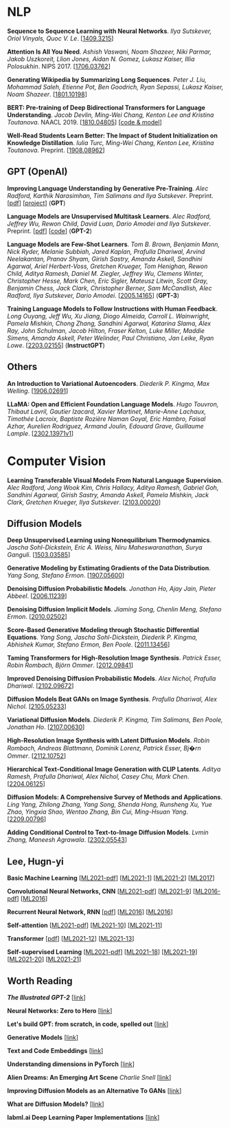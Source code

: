 # NLP

**Sequence to Sequence Learning with Neural Networks**. _Ilya Sutskever, Oriol Vinyals, Quoc V. Le_. [[1409.3215](https://arxiv.org/abs/1409.3215)]

**Attention Is All You Need**. _Ashish Vaswani, Noam Shazeer, Niki Parmar, Jakob Uszkoreit, Llion Jones, Aidan N. Gomez, Lukasz Kaiser, Illia Polosukhin_. NIPS 2017. [[1706.03762](https://arxiv.org/abs/1706.03762)]

**Generating Wikipedia by Summarizing Long Sequences**. _Peter J. Liu, Mohammad Saleh, Etienne Pot, Ben Goodrich, Ryan Sepassi, Lukasz Kaiser, Noam Shazeer_. [[1801.10198](https://arxiv.org/abs/1801.10198)]

**BERT: Pre-training of Deep Bidirectional Transformers for Language Understanding**. _Jacob Devlin, Ming-Wei Chang, Kenton Lee and Kristina Toutanova_. NAACL 2019. [[1810.04805](https://arxiv.org/pdf/1810.04805.pdf)] [[code & model](https://github.com/google-research/bert)]

**Well-Read Students Learn Better: The Impact of Student Initialization on Knowledge Distillation**. _Iulia Turc, Ming-Wei Chang, Kenton Lee, Kristina Toutanova_. Preprint. [[1908.08962](https://arxiv.org/pdf/1908.08962.pdf)]

## GPT (OpenAI)

**Improving Language Understanding by Generative Pre-Training**. _Alec Radford, Karthik Narasimhan, Tim Salimans and Ilya Sutskever_. Preprint. [[pdf](https://s3-us-west-2.amazonaws.com/openai-assets/research-covers/language-unsupervised/language_understanding_paper.pdf)] [[project](https://openai.com/blog/language-unsupervised/)] (**GPT**)

**Language Models are Unsupervised Multitask Learners**. _Alec Radford, Jeffrey Wu, Rewon Child, David Luan, Dario Amodei and Ilya Sutskever_. Preprint. [[pdf](https://d4mucfpksywv.cloudfront.net/better-language-models/language_models_are_unsupervised_multitask_learners.pdf)] [[code](https://github.com/openai/gpt-2)] (**GPT-2**)

**Language Models are Few-Shot Learners**. _Tom B. Brown, Benjamin Mann, Nick Ryder, Melanie Subbiah, Jared Kaplan, Prafulla Dhariwal, Arvind Neelakantan, Pranav Shyam, Girish Sastry, Amanda Askell, Sandhini Agarwal, Ariel Herbert-Voss, Gretchen Krueger, Tom Henighan, Rewon
Child, Aditya Ramesh, Daniel M. Ziegler, Jeffrey Wu, Clemens Winter, Christopher Hesse, Mark Chen, Eric Sigler, Mateusz Litwin, Scott Gray, Benjamin Chess, Jack Clark, Christopher Berner, Sam McCandlish, Alec Radford, Ilya Sutskever, Dario Amodei_. [[2005.14165](https://arxiv.org/abs/2005.14165)] (**GPT-3**)

**Training Language Models to Follow Instructions with Human Feedback**. _Long Ouyang, Jeff Wu, Xu Jiang, Diogo Almeida, Carroll L. Wainwright, Pamela Mishkin, Chong Zhang, Sandhini Agarwal, Katarina Slama, Alex Ray, John Schulman, Jacob Hilton, Fraser Kelton, Luke Miller, Maddie Simens, Amanda Askell, Peter Welinder, Paul Christiano, Jan Leike, Ryan Lowe_. [[2203.02155](https://arxiv.org/abs/2203.02155)] (**InstructGPT**)

## Others

**An Introduction to Variational Autoencoders**. _Diederik P. Kingma, Max Welling_. [[1906.02691](https://arxiv.org/abs/1906.02691)]

**LLaMA: Open and Efficient Foundation Language Models**. _Hugo Touvron, Thibaut Lavril, Gautier Izacard, Xavier Martinet, Marie-Anne Lachaux, Timothée Lacroix, Baptiste Rozière Naman Goyal, Eric Hambro, Faisal Azhar, Aurelien Rodriguez, Armand Joulin, Edouard Grave, Guillaume Lample_. [[2302.13971v1](https://arxiv.org/abs/2302.13971v1)]

# Computer Vision

**Learning Transferable Visual Models From Natural Language Supervision**. _Alec Radford, Jong Wook Kim, Chris Hallacy, Aditya Ramesh, Gabriel Goh, Sandhini Agarwal, Girish Sastry, Amanda Askell, Pamela Mishkin, Jack Clark, Gretchen Krueger, Ilya Sutskever_. [[2103.00020](https://arxiv.org/abs/2103.00020)]

## Diffusion Models

**Deep Unsupervised Learning using Nonequilibrium Thermodynamics**. _Jascha Sohl-Dickstein, Eric A. Weiss, Niru Maheswaranathan, Surya Ganguli_. [[1503.03585](https://arxiv.org/abs/1503.03585)]

**Generative Modeling by Estimating Gradients of the Data Distribution**. _Yang Song, Stefano Ermon_. [[1907.05600](https://arxiv.org/abs/1907.05600)]

**Denoising Diffusion Probabilistic Models**. _Jonathan Ho, Ajay Jain, Pieter Abbeel_. [[2006.11239](https://arxiv.org/abs/2006.11239)]

**Denoising Diffusion Implicit Models**. _Jiaming Song, Chenlin Meng, Stefano Ermon_. [[2010.02502](https://arxiv.org/abs/2010.02502)]

**Score-Based Generative Modeling through Stochastic Differential Equations**. _Yang Song, Jascha Sohl-Dickstein, Diederik P. Kingma, Abhishek Kumar, Stefano Ermon, Ben Poole_. [[2011.13456](https://arxiv.org/abs/2011.13456)]

**Taming Transformers for High-Resolution Image Synthesis**. _Patrick Esser, Robin Rombach, Björn Ommer_. [[2012.09841](https://arxiv.org/abs/2012.09841)]

**Improved Denoising Diffusion Probabilistic Models**. _Alex Nichol, Prafulla Dhariwal_. [[2102.09672](https://arxiv.org/abs/2102.09672)]

**Diffusion Models Beat GANs on Image Synthesis**. _Prafulla Dhariwal, Alex Nichol_. [[2105.05233](https://arxiv.org/abs/2105.05233)]

**Variational Diffusion Models**. _Diederik P. Kingma, Tim Salimans, Ben Poole, Jonathan Ho_. [[2107.00630](https://arxiv.org/abs/2107.00630)]

**High-Resolution Image Synthesis with Latent Diffusion Models**. _Robin Rombach, Andreas Blattmann, Dominik Lorenz, Patrick Esser, Bj�rn Ommer_. [[2112.10752](https://arxiv.org/abs/2112.10752)]

**Hierarchical Text-Conditional Image Generation with CLIP Latents**. _Aditya Ramesh, Prafulla Dhariwal, Alex Nichol, Casey Chu, Mark Chen_. [[2204.06125](https://arxiv.org/abs/2204.06125)]

**Diffusion Models: A Comprehensive Survey of Methods and Applications**. _Ling Yang, Zhilong Zhang, Yang Song, Shenda Hong, Runsheng Xu, Yue Zhao, Yingxia Shao, Wentao Zhang, Bin Cui, Ming-Hsuan Yang_. [[2209.00796](https://arxiv.org/abs/2209.00796)]

**Adding Conditional Control to Text-to-Image Diffusion Models**. _Lvmin Zhang, Maneesh Agrawala_. [[2302.05543](https://arxiv.org/abs/2302.05543)]

## Lee, Hugn-yi

**Basic Machine Learning**
[[ML2021-pdf](<https://speech.ee.ntu.edu.tw/~hylee/ml/ml2021-course-data/regression%20(v16).pdf>)]
[[ML2021-1](https://youtu.be/Ye018rCVvOo)]
[[ML2021-2](https://youtu.be/bHcJCp2Fyxs)]
[[ML2017](https://youtu.be/CXgbekl66jc)]

**Convolutional Neural Networks, CNN**
[[ML2021-pdf](https://speech.ee.ntu.edu.tw/~hylee/ml/ml2021-course-data/cnn_v4.pdf)]
[[ML2021-9](https://youtu.be/OP5HcXJg2Aw)]
[[ML2016-pdf](<https://speech.ee.ntu.edu.tw/~tlkagk/courses/ML_2016/Lecture/CNN%20(v2).pdf>)]
[[ML2016](https://youtu.be/FrKWiRv254g)]

**Recurrent Neural Network, RNN**
[[pdf](<https://speech.ee.ntu.edu.tw/~tlkagk/courses/ML_2016/Lecture/RNN%20(v2).pdf>)]
[[ML2016](https://youtu.be/xCGidAeyS4M)]
[[ML2016](https://youtu.be/rTqmWlnwz_0)]

**Self-attention**
[[ML2021-pdf](https://speech.ee.ntu.edu.tw/~hylee/ml/ml2021-course-data/self_v7.pdf)]
[[ML2021-10](https://youtu.be/hYdO9CscNes)]
[[ML2021-11](https://youtu.be/gmsMY5kc-zw)]

**Transformer**
[[pdf](https://speech.ee.ntu.edu.tw/~hylee/ml/ml2021-course-data/seq2seq_v9.pdf)]
[[ML2021-12](https://youtu.be/n9TlOhRjYoc)]
[[ML2021-13](https://youtu.be/N6aRv06iv2g)]

**Self-supervised Learning**
[[ML2021-pdf](https://speech.ee.ntu.edu.tw/~hylee/ml/ml2021-course-data/bert_v8.pdf)]
[[ML2021-18](https://youtu.be/e422eloJ0W4)]
[[ML2021-19](https://youtu.be/gh0hewYkjgo)]
[[ML2021-20](https://youtu.be/ExXA05i8DEQ)]
[[ML2021-21](https://youtu.be/WY_E0Sd4K80)]

## Worth Reading

**_The Illustrated GPT-2_** [[link](https://jalammar.github.io/illustrated-gpt2/)]

**Neural Networks: Zero to Hero** [[link](https://karpathy.ai/zero-to-hero.html)]

**Let's build GPT: from scratch, in code, spelled out** [[link](https://youtu.be/kCc8FmEb1nY)]

**Generative Models** [[link](https://openai.com/blog/generative-models/)]

**Text and Code Embeddings** [[link](https://openai.com/blog/introducing-text-and-code-embeddings/)]

**Understanding dimensions in PyTorch** [[link](https://towardsdatascience.com/understanding-dimensions-in-pytorch-6edf9972d3be)]

**Alien Dreams: An Emerging Art Scene** _Charlie Snell_ [[link](https://ml.berkeley.edu/blog/posts/clip-art/)]

**Improving Diffusion Models as an Alternative To GANs** [[link](https://developer.nvidia.com/blog/improving-diffusion-models-as-an-alternative-to-gans-part-1/)]

**What are Diffusion Models?** [[link](https://lilianweng.github.io/posts/2021-07-11-diffusion-models/)]

**labml.ai Deep Learning Paper Implementations** [[link](https://github.com/labmlai/annotated_deep_learning_paper_implementations)]
